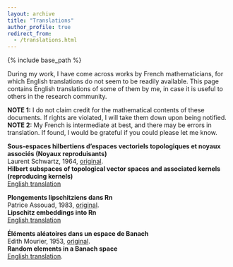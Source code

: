 ```yaml
---
layout: archive
title: "Translations"
author_profile: true
redirect_from:
  - /translations.html
---
```



{% include base_path %}



During my work, I have come across works by French mathematicians, for which English translations do not seem to be readily available. 
This page contains English translations of some of them by me, in case it is useful to others in the research community. 

**NOTE 1:** I do not claim credit for the mathematical contents of these documents. If rights are violated, I will take them down upon being notified.   
**NOTE 2:** My French is intermediate at best, and there may be errors in translation. If found, I would be grateful if you could please let me know. 


**Sous-espaces hilbertiens d’espaces vectoriels topologiques et noyaux associés (Noyaux reproduisants)**  
Laurent Schwartz, 1964, [original](https://link.springer.com/article/10.1007/BF02786620).   
**Hilbert subspaces of topological vector spaces and associated kernels (reproducing kernels)**  
[English translation](/files/Schwartz.pdf)


**Plongements lipschitziens dans Rn**  
Patrice Assouad, 1983, [original](https://www.semanticscholar.org/paper/Plongements-lipschitziens-dans-Rn-Assouad/eefb25d7b29c1ae94496406b17aea1acbd9873af).  
**Lipschitz embeddings into Rn**  
[English translation](/files/Assouad.pdf)


**Éléments aléatoires dans un espace de Banach**  
Edith Mourier, 1953, [original](http://www.numdam.org/item/AIHP_1953__13_3_161_0/).  
**Random elements in a Banach space**  
[English translation](/files/Mourier.pdf).
